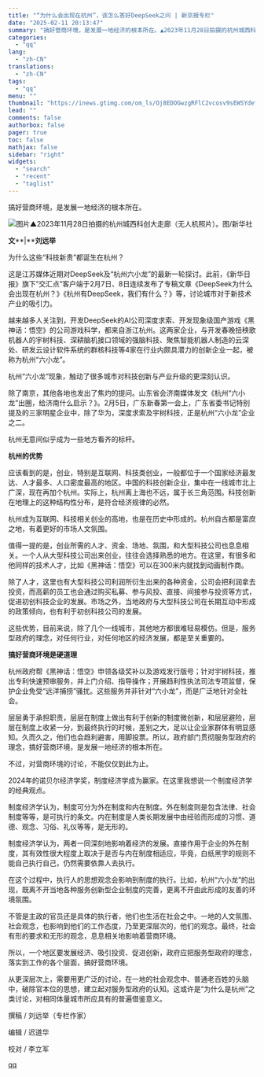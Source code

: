 ```yaml
---
title: "“为什么会出现在杭州”，该怎么答好DeepSeek之问 | 新京报专栏"
date: "2025-02-11 20:13:47"
summary: "搞好营商环境，是发展一地经济的根本所在。▲2023年11月28日拍摄的杭州城西科创大走廊（无人机照片..."
categories:
  - "qq"
lang:
  - "zh-CN"
translations:
  - "zh-CN"
tags:
  - "qq"
menu: ""
thumbnail: "https://inews.gtimg.com/om_ls/Oj8EDOGwzgRFlC2vcosv9sEWSYdefg2YlLFjFX-5eQmQoAA_640360/0"
lead: ""
comments: false
authorbox: false
pager: true
toc: false
mathjax: false
sidebar: "right"
widgets:
  - "search"
  - "recent"
  - "taglist"
---
```


搞好营商环境，是发展一地经济的根本所在。

![图片](https://inews.gtimg.com/om_bt/OLqFXvyY-PcMbDCcVb89-8eCiMgmU29TLi7U0Q6Gj_gBkAA/641)▲2023年11月28日拍摄的杭州城西科创大走廊（无人机照片）。图/新华社

**文****|****刘远举**

为什么这些“科技新贵”都诞生在杭州？

  


这是江苏媒体近期对DeepSeek及“杭州六小龙”的最新一轮探讨。此前，《新华日报》旗下“交汇点”客户端于2月7日、8日连续发布了专稿文章《DeepSeek为什么会出现在杭州？》《杭州有DeepSeek，我们有什么？》等，讨论城市对于新技术产业的吸引力。

  


越来越多人关注到，开发DeepSeek的AI公司深度求索、开发现象级国产游戏《黑神话：悟空》的公司游戏科学，都来自浙江杭州。这两家企业，与开发春晚扭秧歌机器人的宇树科技、深耕脑机接口领域的强脑科技、聚焦智能机器人制造的云深处、研发云设计软件系统的群核科技等4家在行业内颇具潜力的创新企业一起，被称为杭州“六小龙”。

  


杭州“六小龙”现象，触动了很多城市对科技创新与产业升级的更深刻认识。

  


除了南京，其他各地也发出了焦灼的提问。山东省会济南媒体发文《杭州“六小龙”出圈，给济南什么启示？》。2月5日，广东新春第一会上，广东省委书记特别提及的三家明星企业中，除了华为，深度求索及宇树科技，正是杭州“六小龙”企业之二。

  


杭州无意间似乎成为一些地方看齐的标杆。

  


**杭州的优势**

  


应该看到的是，创业，特别是互联网、科技类创业，一般都位于一个国家经济最发达、人才最多、人口密度最高的地区。中国的科技创新企业，集中在一线城市北上广深，现在再加个杭州。实际上，杭州离上海也不远，属于长三角范围。科技创新在地理上的这种结构性分布，是符合经济规律的必然。

  


杭州成为互联网、科技相关创业的高地，也是在历史中形成的。杭州自古都是富庶之地，有着更好的市场人文氛围。

  


值得一提的是，创业所需的人才、资金、场地、氛围，和大型科技公司也息息相关。一个人从大型科技公司出来创业，往往会选择熟悉的地方。在这里，有很多和他同样的技术人才，比如《黑神话：悟空》可以在300米内就找到动画制作商。

  


除了人才，这里也有大型科技公司利润所衍生出来的各种资金，公司会把利润拿去投资，而高薪的员工也会通过购买私募、参与风投、直接、间接参与投资等方式，促进初创科技企业的发展。市场之外，当地政府与大型科技公司在长期互动中形成的政策倾向，也有利于初创科技公司的发展。

  


这些优势，目前来说，除了几个一线城市，其他地方都很难轻易模仿。但是，服务型政府的理念，对任何行业，对任何地区的经济发展，都是至关重要的。

  


**搞好营商环境是硬道理**

  


杭州政府帮《黑神话：悟空》申领各级奖补以及游戏发行版号；针对宇树科技，推出专利快速预审服务，并上门介绍、指导操作；开展趋利性执法司法专项监督，保护企业免受“远洋捕捞”骚扰。这些服务并非针对“六小龙”，而是广泛地针对全社会。

  


层层勇于承担职责，层层在制度上做出有利于创新的制度微创新，和层层避险，层层在制度上收紧一分，到最终执行的时候，差别之大，足以让企业家群体有明显感知。久而久之，他们也会趋利避害，用脚投票。所以，政府部门贯彻服务型政府的理念，搞好营商环境，是发展一地经济的根本所在。

  


不过，对营商环境的讨论，不能仅仅到此为止。

  


2024年的诺贝尔经济学奖，制度经济学成为赢家。在这里我想说一个制度经济学的经典观点。

  


制度经济学认为，制度可分为外在制度和内在制度。外在制度则是包含法律、社会制度等等，是可执行的条文。内在制度是人类长期发展中由经验而形成的习惯、道德、观念、习俗、礼仪等等，是无形的。

  


制度经济学认为，两者一同深刻地影响着经济的发展。直接作用于企业的外在制度，其有效性很大程度上取决于是否与内在制度相适应，毕竟，白纸黑字的规则不能自己执行自己，仍然需要依靠人去执行。

  


在这个过程中，执行人的思想观念会影响到制度的执行。比如，杭州“六小龙”的出现，既离不开当地各种服务创新型企业制度的完善，更离不开由此形成的友善的环境氛围。

  


不管是主政的官员还是具体的执行者，他们也生活在社会之中。一地的人文氛围、社会观念，也影响到他们的工作态度，乃至更深层次的，他们的观念。最终，社会有形的要求和无形的观念，息息相关地影响着营商环境。

  


所以，一个地区要发展经济、吸引投资、促进创新，政府应把服务型政府的理念，落实到工作的各个层面，搞好营商环境。

  


从更深层次上，需要用更广泛的讨论，在一地的社会观念中、普通老百姓的头脑中，破除官本位的思想，建立起对服务型政府的认知。这或许是“为什么是杭州”之类讨论，对相同体量城市所应具有的普遍借鉴意义。

  


撰稿 / 刘远举（专栏作家）

编辑 / 迟道华

校对 / 李立军

[qq](https://new.qq.com/rain/a/20250211A084Z400)
